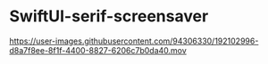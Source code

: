 # SwiftUI-serif-screensaver

https://user-images.githubusercontent.com/94306330/192102996-d8a7f8ee-8f1f-4400-8827-6206c7b0da40.mov
